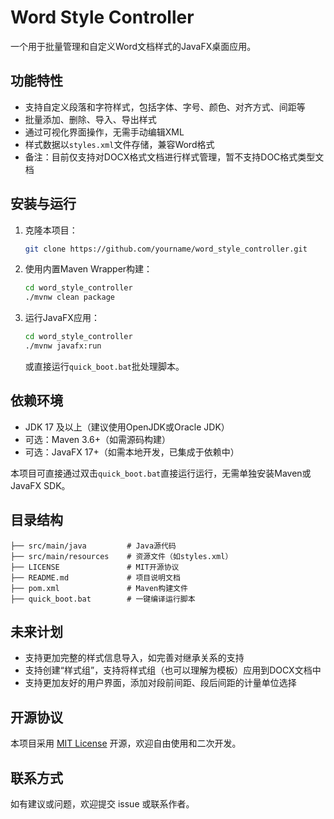 # Word Style Controller

一个用于批量管理和自定义Word文档样式的JavaFX桌面应用。

## 功能特性
- 支持自定义段落和字符样式，包括字体、字号、颜色、对齐方式、间距等
- 批量添加、删除、导入、导出样式
- 通过可视化界面操作，无需手动编辑XML
- 样式数据以`styles.xml`文件存储，兼容Word格式
- 备注：目前仅支持对DOCX格式文档进行样式管理，暂不支持DOC格式类型文档

## 安装与运行
1. 克隆本项目：
   ```bash
   git clone https://github.com/yourname/word_style_controller.git
   ```
2. 使用内置Maven Wrapper构建：
   ```bash
   cd word_style_controller
   ./mvnw clean package
   ```
3. 运行JavaFX应用：
   ```bash
   cd word_style_controller
   ./mvnw javafx:run
   ```
   或直接运行`quick_boot.bat`批处理脚本。

## 依赖环境
- JDK 17 及以上（建议使用OpenJDK或Oracle JDK）
- 可选：Maven 3.6+（如需源码构建）
- 可选：JavaFX 17+（如需本地开发，已集成于依赖中）

本项目可直接通过双击`quick_boot.bat`直接运行运行，无需单独安装Maven或JavaFX SDK。

## 目录结构
```
├── src/main/java         # Java源代码
├── src/main/resources    # 资源文件（如styles.xml）
├── LICENSE               # MIT开源协议
├── README.md             # 项目说明文档
├── pom.xml               # Maven构建文件
├── quick_boot.bat        # 一键编译运行脚本
```

## 未来计划
- 支持更加完整的样式信息导入，如完善对继承关系的支持
- 支持创建“样式组”，支持将样式组（也可以理解为模板）应用到DOCX文档中
- 支持更加友好的用户界面，添加对段前间距、段后间距的计量单位选择

## 开源协议
本项目采用 [MIT License](./LICENSE) 开源，欢迎自由使用和二次开发。

## 联系方式
如有建议或问题，欢迎提交 issue 或联系作者。
